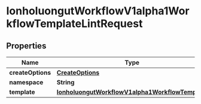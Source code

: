 

# IonholuongutWorkflowV1alpha1WorkflowTemplateLintRequest


## Properties

Name | Type | Description | Notes
------------ | ------------- | ------------- | -------------
**createOptions** | [**CreateOptions**](CreateOptions.md) |  |  [optional]
**namespace** | **String** |  |  [optional]
**template** | [**IonholuongutWorkflowV1alpha1WorkflowTemplate**](IonholuongutWorkflowV1alpha1WorkflowTemplate.md) |  |  [optional]



